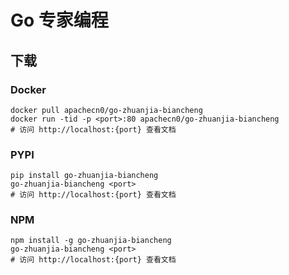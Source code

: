 # Go 专家编程

## 下载

### Docker

```
docker pull apachecn0/go-zhuanjia-biancheng
docker run -tid -p <port>:80 apachecn0/go-zhuanjia-biancheng
# 访问 http://localhost:{port} 查看文档
```

### PYPI

```
pip install go-zhuanjia-biancheng
go-zhuanjia-biancheng <port>
# 访问 http://localhost:{port} 查看文档
```

### NPM

```
npm install -g go-zhuanjia-biancheng
go-zhuanjia-biancheng <port>
# 访问 http://localhost:{port} 查看文档
```
